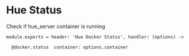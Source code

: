 
# Hue Status

Check if hue_server container is running

    module.exports = header: 'Hue Docker Status', handler: (options) ->

      @docker.status  container: options.container
